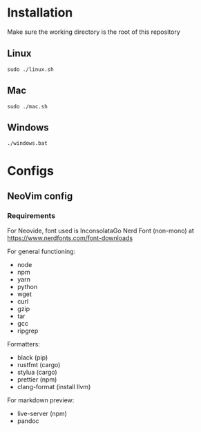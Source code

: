 # Installation

Make sure the working directory is the root of this repository

## Linux

`sudo ./linux.sh`

## Mac

`sudo ./mac.sh`

## Windows

`./windows.bat`

# Configs

## NeoVim config

### Requirements

For Neovide, font used is InconsolataGo Nerd Font (non-mono) at <https://www.nerdfonts.com/font-downloads>

For general functioning:

- node
- npm
- yarn
- python
- wget
- curl
- gzip
- tar
- gcc
- ripgrep

Formatters:

- black (pip)
- rustfmt (cargo)
- stylua (cargo)
- prettier (npm)
- clang-format (install llvm)

For markdown preview:

- live-server (npm)
- pandoc

